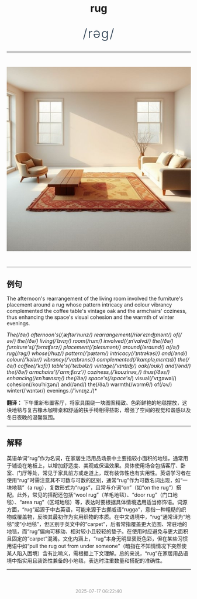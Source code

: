 <div align="center">

# rug

<div style="margin: 30px 0;">
<h1 style="font-size: 2.5em; font-weight: 300; letter-spacing: 2px; margin: 0; color: #2c3e50;">
/rəg/
</h1>
</div>

</div>

---

<div align="center" style="margin: 40px 0;">

![rug](images/rug.png)

</div>

---

## 例句

The afternoon's rearrangement of the living room involved the furniture's placement around a rug whose pattern intricacy and colour vibrancy complemented the coffee table's vintage oak and the armchairs' coziness, thus enhancing the space's visual cohesion and the warmth of winter evenings.

*The(/ðə/) afternoon's(/ˌæftərˈnunz/) rearrangement(/riərˈeɪnʤmənt/) of(/əv/) the(/ðə/) living(/ˈlɪvɪŋ/) room(/rum/) involved(/ˌɪnˈvɑlvd/) the(/ðə/) furniture's(/ˈfərnɪʧərz/) placement(/ˈpleɪsmənt/) around(/əraʊnd/) a(/ə/) rug(/rəg/) whose(/huz/) pattern(/ˈpætərn/) intricacy(/ˈɪntrəkəsi/) and(/ənd/) colour(/ˈkələr/) vibrancy(/ˈvaɪbrənsi/) complemented(/ˈkɑmpləˌmɛntɪd/) the(/ðə/) coffee(/ˈkɔfi/) table's(/ˈteɪbəlz/) vintage(/ˈvɪntɪʤ/) oak(/oʊk/) and(/ənd/) the(/ðə/) armchairs'(/ˈɑrmˌʧɛrz'/) coziness,(/ˈkoʊzinəs,/) thus(/ðəs/) enhancing(/ɛnˈhænsɪŋ/) the(/ðə/) space's(/space's*/) visual(/ˈvɪʒəwəl/) cohesion(/koʊˈhiʒən/) and(/ənd/) the(/ðə/) warmth(/wɔrmθ/) of(/əv/) winter(/ˈwɪntər/) evenings.(/ˈivnɪŋz./)*

**翻译：** 下午重新布置客厅，将家具围绕一块图案精致、色彩鲜艳的地毯摆放，这块地毯与复古橡木咖啡桌和舒适的扶手椅相得益彰，增强了空间的视觉和谐感以及冬日夜晚的温馨氛围。

---

## 解释

英语单词“rug”作为名词，在家居生活用品场景中主要指较小面积的地毯，通常用于铺设在地板上，以增加舒适度、美观或保温效果。具体使用场合包括客厅、卧室、门厅等处，常见于家具前方或走道上，既有装饰性也有实用性。英语学习者在使用“rug”时需注意其不可数与可数的区别，通常“rug”作为可数名词出现，如“一块地毯”（a rug），复数形式为“rugs”，且常与介词“on”（如“on the rug”）搭配。此外，常见的搭配还包括“wool rug”（羊毛地毯）、“door rug”（门口地毯）、“area rug”（区域地毯）等，表达时要根据具体情境选用适当修饰语。词源方面，“rug”起源于中古英语，可能来源于古挪威语“rugga”，意指一种粗糙的织物或覆盖物，反映其最初作为实用织物的本质。在中文语境中，“rug”通常译为“地毯”或“小地毯”，但区别于英文中的“carpet”，后者常指覆盖更大范围、常驻地的地毯，而“rug”偏向可移动、相对较小且较轻的垫子。在使用时应避免与更大面积且固定的“carpet”混淆。文化内涵上，“rug”本身无明显褒贬色彩，但在某些习惯用语中如“pull the rug out from under someone”（暗指在不知情情况下突然使某人陷入困境）含有比喻义，需根据上下文理解。总的来说，“rug”在家居用品语境中指实用且装饰性兼备的小地毯，表达时注重数量和搭配的准确性。


---

<div align="center" style="margin-top: 50px;">
<small style="color: #999; font-size: 0.9em;">2025-07-17 06:22:40</small>
</div>
